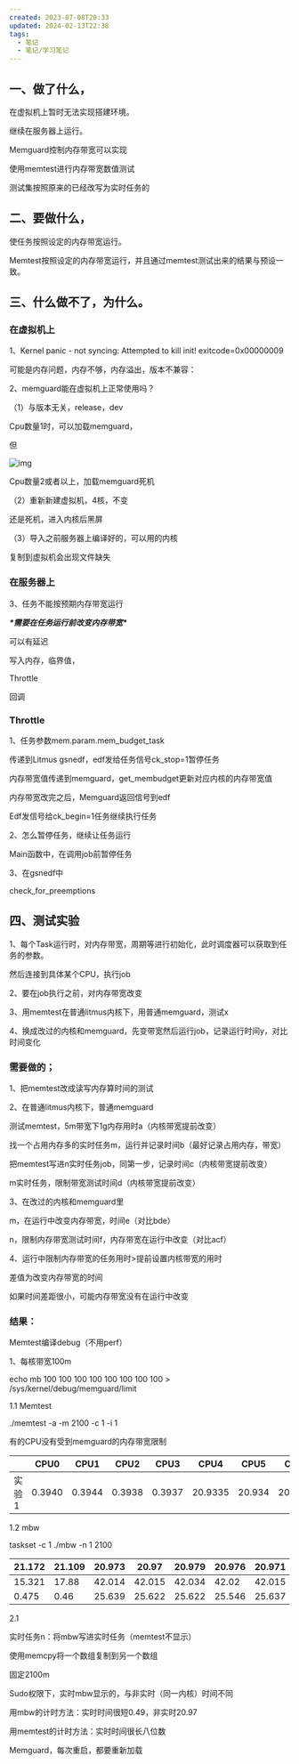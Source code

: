 ```yaml
---
created: 2023-07-08T20:33
updated: 2024-02-13T22:38
tags:
  - 笔记
  - 笔记/学习笔记
---
```


## 一、做了什么，

在虚拟机上暂时无法实现搭建环境。

继续在服务器上运行。

Memguard控制内存带宽可以实现

使用memtest进行内存带宽数值测试

测试集按照原来的已经改写为实时任务的

## 二、要做什么，

使任务按照设定的内存带宽运行。

Memtest按照设定的内存带宽运行，并且通过memtest测试出来的结果与预设一致。

## 三、什么做不了，为什么。

### 在虚拟机上

1、Kernel panic - not syncing: Attempted to kill init! exitcode=0x00000009

可能是内存问题，内存不够，内存溢出，版本不兼容：

2、memguard能在虚拟机上正常使用吗？

（1）与版本无关，release，dev

Cpu数量1时，可以加载memguard，

但

![img](https://cdn.jsdelivr.net/gh/wsm6636/pic/202302201541611.jpg) 

 

Cpu数量2或者以上，加载memguard死机

（2）重新新建虚拟机，4核，不变

还是死机，进入内核后黑屏

（3）导入之前服务器上编译好的，可以用的内核

复制到虚拟机会出现文件缺失

### 在服务器上

3、任务不能按预期内存带宽运行

***\*需要在任务运行前改变内存带宽\****

可以有延迟

写入内存，临界值，

Throttle

回调



### Throttle

1、任务参数mem.param.mem_budget_task

传递到Litmus gsnedf，edf发给任务信号ck_stop=1暂停任务

内存带宽值传递到memguard，get_membudget更新对应内核的内存带宽值

内存带宽改完之后，Memguard返回信号到edf

Edf发信号给ck_begin=1任务继续执行任务

2、怎么暂停任务，继续让任务运行

Main函数中，在调用job前暂停任务

3、在gsnedf中

check_for_preemptions

 

 

## 四、测试实验

1、每个Task运行时，对内存带宽，周期等进行初始化，此时调度器可以获取到任务的参数。

然后连接到具体某个CPU，执行job

2、要在job执行之前，对内存带宽改变

3、用memtest在普通litmus内核下，用普通memguard，测试x

4、换成改过的内核和memguard，先变带宽然后运行job，记录运行时间y，对比时间变化

 

 

### 需要做的；

1、把memtest改成读写内存算时间的测试

2、在普通litmus内核下，普通memguard

测试memtest，5m带宽下1g内存用时a（内核带宽提前改变）

找一个占用内存多的实时任务m，运行并记录时间b（最好记录占用内存，带宽）

把memtest写进n实时任务job，同第一步，记录时间c（内核带宽提前改变）

m实时任务，限制带宽测试时间d（内核带宽提前改变）

3、在改过的内核和memguard里

m，在运行中改变内存带宽，时间e（对比bde）

n，限制内存带宽测试时间f，内存带宽在运行中改变（对比acf）

4、运行中限制内存带宽的任务用时>提前设置内核带宽的用时

差值为改变内存带宽的时间

如果时间差距很小，可能内存带宽没有在运行中改变

 

 

### 结果：

Memtest编译debug（不用perf）

1、每核带宽100m

echo mb 100 100 100 100 100 100 100 100 > /sys/kernel/debug/memguard/limit

1.1 Memtest

./memtest -a -m 2100  -c 1  -i 1 

有的CPU没有受到memguard的内存带宽限制

|       | CPU0   | CPU1   | CPU2   | CPU3   | CPU4    | CPU5   | CPU6    | CPU7    |              |
| ----- | ------ | ------ | ------ | ------ | ------- | ------ | ------- | ------- | ------------ |
| 实验1 | 0.3940 | 0.3944 | 0.3938 | 0.3937 | 20.9335 | 20.934 | 20.9379 | 20.9332 | 2100ma，100m |

 

1.2 mbw

 taskset -c 1 ./mbw -n 1 2100

| 21.172 | 21.109 | 20.973 | 20.97  | 20.979 | 20.976 | 20.971 | 20.971 | memcpy  |
| ------ | ------ | ------ | ------ | ------ | ------ | ------ | ------ | ------- |
| 15.321 | 17.88  | 42.014 | 42.015 | 42.034 | 42.02  | 42.015 | 42.014 | dumb    |
| 0.475  | 0.46   | 25.639 | 25.622 | 25.622 | 25.546 | 25.637 | 25.657 | mcblock |

 

2.1

实时任务n：将mbw写进实时任务（memtest不显示）

使用memcpy将一个数组复制到另一个数组

固定2100m

 

Sudo权限下，实时mbw显示的，与非实时（同一内核）时间不同

用mbw的计时方法：实时时间很短0.49，非实时20.97

用memtest的计时方法：实时时间很长八位数

 

Memguard，每次重启，都要重新加载

 